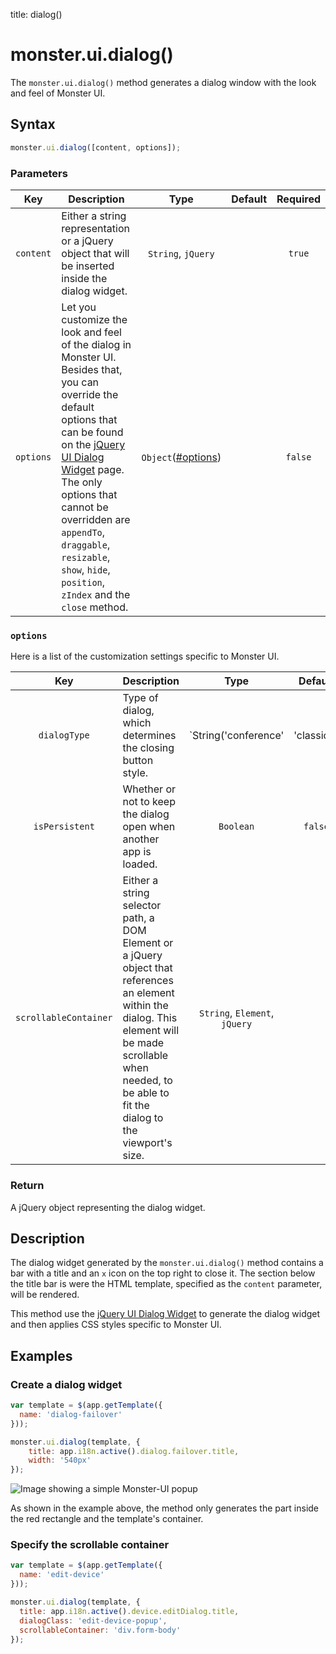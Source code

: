 title: dialog()

# monster.ui.dialog()
The `monster.ui.dialog()` method generates a dialog window with the look and feel of Monster UI.

## Syntax
```javascript
monster.ui.dialog([content, options]);
```

### Parameters
Key | Description | Type | Default | Required
:-: | --- | :-: | :-: | :-:
`content` | Either a string representation or a jQuery object that will be inserted inside the dialog widget. | `String`, `jQuery` | | `true`
`options` | Let you customize the look and feel of the dialog in Monster UI. Besides that, you can override the default options that can be found on the [jQuery UI Dialog Widget][dialog_widget] page. The only options that cannot be overridden are `appendTo`, `draggable`, `resizable`, `show`, `hide`, `position`, `zIndex` and the `close` method. | `Object`([#options](#options)) | | `false`

### `options`
Here is a list of the customization settings specific to Monster UI.

Key | Description | Type | Default | Required
:-: | --- | :-: | :-: | :-:
`dialogType` | Type of dialog, which determines the closing button style. | `String('conference' | 'classic')` | `classic` | `false`
`isPersistent` | Whether or not to keep the dialog open when another app is loaded. | `Boolean` | `false` | `false`
`scrollableContainer` | Either a string selector path, a DOM Element or a jQuery object that references an element within the dialog. This element will be made scrollable when needed, to be able to fit the dialog to the viewport's size. | `String`, `Element`, `jQuery` | | `false`

### Return
A jQuery object representing the dialog widget.

## Description
The dialog widget generated by the `monster.ui.dialog()` method contains a bar with a title and an `x` icon on the top right to close it. The section below the title bar is were the HTML template, specified as the `content` parameter, will be rendered.

This method use the [jQuery UI Dialog Widget][dialog_widget] to generate the dialog widget and then applies CSS styles specific to Monster UI.

## Examples
### Create a dialog widget
```javascript
var template = $(app.getTemplate({
  name: 'dialog-failover'
}));

monster.ui.dialog(template, {
    title: app.i18n.active().dialog.failover.title,
    width: '540px'
});
```

![Image showing a simple Monster-UI popup](http://i.imgur.com/bEdqrcJ.png)

As shown in the example above, the method only generates the part inside the red rectangle and the template's container.

### Specify the scrollable container
```javascript
var template = $(app.getTemplate({
  name: 'edit-device'
}));

monster.ui.dialog(template, {
  title: app.i18n.active().device.editDialog.title,
  dialogClass: 'edit-device-popup',
  scrollableContainer: 'div.form-body'
});
```

[dialog_widget]: http://api.jqueryui.com/dialog/
